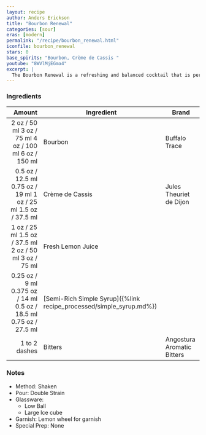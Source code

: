 ```yaml
---
layout: recipe
author: Anders Erickson
title: "Bourbon Renewal"
categories: [sour]
eras: [modern]
permalink: "/recipe/bourbon_renewal.html"
iconfile: bourbon_renewal
stars: 0
base_spirits: "Bourbon, Crème de Cassis "
youtube: "8WVlMjEGma4"
excerpt: |
  The Bourbon Renewal is a refreshing and balanced cocktail that is perfect for any occasion. It is also a great way to showcase your favorite bourbon.
---
```


### Ingredients

|        Amount | Ingredient                                                | Brand                      |
| ------------: | --------------------------------------------------------- | -------------------------- |
|          <span class="onex active">2 oz / 50 ml</span> <span class="onehalfx">3 oz / 75 ml</span> <span class="twox">4 oz / 100 ml</span> <span class="threex">6 oz / 150 ml</span> | Bourbon                                                   | Buffalo Trace              |
|        <span class="onex active">0.5 oz / 12.5 ml</span> <span class="onehalfx">0.75 oz / 19 ml</span> <span class="twox">1 oz / 25 ml</span> <span class="threex">1.5 oz / 37.5 ml</span> | Crème de Cassis                                           | Jules Theuriet de Dijon    |
|          <span class="onex active">1 oz / 25 ml</span> <span class="onehalfx">1.5 oz / 37.5 ml</span> <span class="twox">2 oz / 50 ml</span> <span class="threex">3 oz / 75 ml</span> | Fresh Lemon Juice                                         |
|       <span class="onex active">0.25 oz / 9 ml</span> <span class="onehalfx">0.375 oz / 14 ml</span> <span class="twox">0.5 oz / 18.5 ml</span> <span class="threex">0.75 oz / 27.5 ml</span> | [Semi-Rich Simple Syrup]({%link recipe_processed/simple_syrup.md%}) |
| 1 to 2 dashes | Bitters                                                   | Angostura Aromatic Bitters |

### Notes

- Method: Shaken
- Pour: Double Strain
- Glassware:
  - Low Ball
  - Large Ice cube
- Garnish: Lemon wheel for garnish
- Special Prep: None
